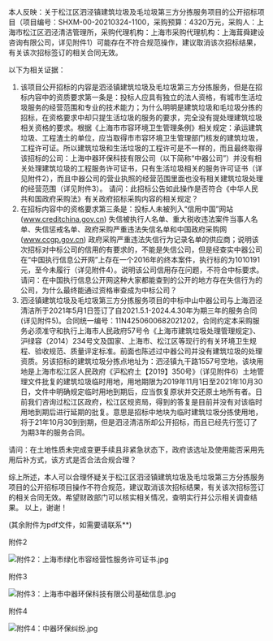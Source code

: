 本人反映：关于松江区泗泾镇建筑垃圾及毛垃圾第三方分拣服务项目的公开招标项目（项目编号：SHXM-00-20210324-1100，采购预算：4320万元，采购人：上海市松江区泗泾清洁管理所，采购代理机构：上海市采购代理机构：上海茸舜建设咨询有限公司，详见附件1）可能存在不符合规范操作，建议取消该次招标结果，有关该次招标签订的相关合同无效。

以下为相关证据：

1. 该项目公开招标的内容是泗泾镇建筑垃圾及毛垃圾第三方分拣服务，但是在招标内容中的资质要求第一条是：投标人应具有独立的法人资格，有城市生活垃圾服务的经营范围和专业的技术能力；为什么明明是建筑垃圾和毛垃圾分拣的招标，在资格要求中却只提生活垃圾的服务的要求，完全没有提处理建筑垃圾相关资格的要求。根据《上海市市容环境卫生管理条例》相关规定：承运建筑垃圾、工程渣土的单位，应当取得市市容环境卫生管理部门核发的建筑垃圾，工程许可证。所以建筑垃圾和生活垃圾的工程许可是不一样的，而且最终取得该招标的公司：上海中器环保科技有限公司（以下简称“中器公司”）并没有相关处理建筑垃圾的工程服务许可证书，只有生活垃圾相关的服务许可证书（详见附件2），而且中器公司的营业执照的经营范围里面也没有相关建筑垃圾处理的经营范围（详见附件3）。
请问：此招标公告如此操作是否符合《中华人民共和国政府采购法》有关政府招标采购内容的相关规定？
2. 在招标内容中的资格要求第三条是：投标人未被列入“信用中国”网站(www.creditchina.gov.cn) 失信被执行人名单、重大税收违法案件当事人名单、失信惩戒名单、政府采购严重违法失信名单和中国政府采购网(www.ccgp.gov.cn) 政府采购严重违法失信行为记录名单的供应商；说明该次招标对中标公司的信用的有要求的，不能是失信公司，但是经查实中器公司在“中国执行信息公开网”上存在一个2016年的终本案件，执行标的为1010191元，至今未履行（详见附件4）。说明该公司信用存在问题，不符合中标要求。
请问：在中国执行信息公开网这种大家都能查到的公开的地方存在失信行为的公司，为什么最终能通过资格审查成为中标公司？
3. 泗泾镇建筑垃圾及毛垃圾第三方分拣服务项目的中标中山中器公司与上海泗泾清洁所于2021年5月1日签订了自2021.5.1-2024.4.30年为期三年的服务合同(详见附件5)。合同统一编号：11N4250600682021202，合同约定本采购服务必须准守和执行上海市人民政府57号令《上海市建筑垃圾处理管理规定》、沪绿容（2014）234号文及国家、上海市、松江区等现行的有关环境卫生规程、验收规范、质量评定标准。前面也陈述过中器公司并没有建筑垃圾的处理资质。另该招标的建筑垃圾分拣点地址为：泗泾镇九干路1557号空地，该块用地是上海市松江区人民政府《沪松府土【2019】350号》（详见附件6）土地管理文件批复的建筑垃圾临时用地，用地期限为2019年11月1日至2021年10月30日，文件中明确规定临时用地到期后，应当恢复原状并交还原土地所有者。日前我们咨询过松江区政府，松江区规资局，得到的答复是目前并没有对该临时用地到期后进行延期的批复。意思是招标中地块为临时建筑垃圾分拣使用地，将于21年10月30到到期，但是泗泾清洁所却公开招标，而且已经先行签订了为期3年的服务合同。

请问：在土地性质未完成变更手续且非紧急状态下，政府该选址及使用能否采用先用后补方式，该方式是否合法合规合理？

综上所述，本人可以合理怀疑关于松江区泗泾镇建筑垃圾及毛垃圾第三方分拣服务项目的公开招标项目操作不符合规范，建议取消该次招标结果，有关该次招标签订的相关合同无效。希望财政部门可以核实相关情况，查明实行并公示相关调查结果。
以上，谢谢！

(其余附件为pdf文件，如需要请联系**)

附件2

![附件2：上海市绿化市容经营性服务许可证书.jpg](https://i.loli.net/2021/08/21/mDEQSVrOGpgJAYC.jpg)

附件3

![附件3：上海市中器环保科技有限公司基础信息.jpg](https://i.loli.net/2021/08/21/nsjugdTxHfYKlUm.jpg)

附件4

![附件4：中器环保纠纷.jpg](https://i.loli.net/2021/08/21/hNpATnRJByXt57Z.jpg)





